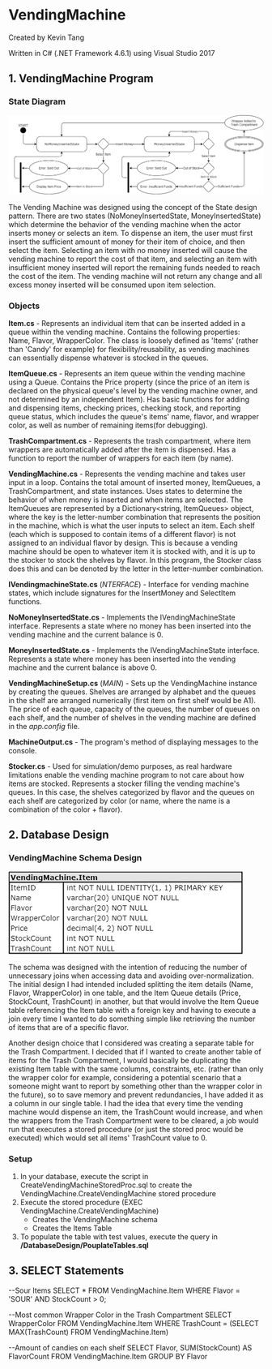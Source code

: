 # VendingMachine
Created by Kevin Tang

Written in C# (.NET Framework 4.6.1) using Visual Studio 2017

## 1. VendingMachine Program

### State Diagram
![VendingMachine_StateDiagram](/VendingMachine_StateDiagram.jpg)

The Vending Machine was designed using the concept of the State design pattern. There are two states (NoMoneyInsertedState, MoneyInsertedState) which determine the behavior of the vending machine when the actor inserts money or selects an item. To dispense an item, the user must first insert the sufficient amount of money for their item of choice, and then select the item. Selecting an item with no money inserted will cause the vending machine to report the cost of that item, and selecting an item with insufficient money inserted will report the remaining funds needed to reach the cost of the item. The vending machine will not return any change and all excess money inserted will be consumed upon item selection.

### Objects

**Item.cs** - Represents an individual item that can be inserted added in a queue within the vending machine. Contains the following properties: Name, Flavor, WrapperColor. The class is loosely defined as 'Items' (rather than 'Candy' for example) for flexibility/reusability, as vending machines can essentially dispense whatever is stocked in the queues.

**ItemQueue.cs** - Represents an item queue within the vending machine using a Queue<Item>. Contains the Price property (since the price of an item is declared on the physical queue's level by the vending machine owner, and not determined by an independent Item). Has basic functions for adding and dispensing items, checking prices, checking stock, and reporting queue status, which includes the  queue's items' name, flavor, and wrapper color, as well as number of remaining items(for debugging).

**TrashCompartment.cs** - Represents the trash compartment, where item wrappers are automatically added after the item is dispensed. Has a function to report the number of wrappers for each item (by name).

**VendingMachine.cs** - Represents the vending machine and takes user input in a loop. Contains the total amount of inserted money, ItemQueues, a TrashCompartment, and state instances. Uses states to determine the behavior of when money is inserted and when items are selected. The ItemQueues are represented by a Dictionary<string, ItemQueues> object, where the key is the letter-number combination that represents the position in the machine, which is what the user inputs to select an item. Each shelf (each which is supposed to contain items of a different flavor) is not assigned to an individual flavor by design. This is because a vending machine should be open to whatever item it is stocked with, and it is up to the stocker to stock the shelves by flavor. In this program, the Stocker class does this and can be denoted by the letter in the letter-number combination.

**IVendingmachineState.cs** (*NTERFACE*) - Interface for vending machine states, which include signatures for the InsertMoney and SelectItem functions.

**NoMoneyInsertedState.cs** - Implements the IVendingMachineState interface. Represents a state where no money has been inserted into the vending machine and the current balance is 0.

**MoneyInsertedState.cs** - Implements the IVendingMachineState interface. Represents a state where money has been inserted into the vending machine and the current balance is above 0.

**VendingMachineSetup.cs** (*MAIN*) - Sets up the VendingMachine instance by creating the queues. Shelves are arranged by alphabet and the queues in the shelf are arranged numerically (first item on first shelf would be A1). The price of each queue, capacity of the queues, the number of queues on each shelf, and the number of shelves in the vending machine are defined in the *app.config* file.

**MachineOutput.cs** - The program's method of displaying messages to the console.

**Stocker.cs** - Used for simulation/demo purposes, as real hardware limitations enable the vending machine program to not care about how items are stocked. Represents a stocker filling the vending machine's queues. In this case, the shelves categorized by flavor and the queues on each shelf are categorized by color (or name, where the name is a combination of the color + flavor). 


## 2. Database Design

### VendingMachine Schema Design
![VendingMachine_Schema](/DatabaseDesign/VendingMachine_Schema.jpg)

The schema was designed with the intention of reducing the number of unnecessary joins when accessing data and avoiding over-normalization. The initial design I had intended included splitting the item details (Name, Flavor, WrapperColor) in one table, and the Item Queue details (Price, StockCount, TrashCount) in another, but that would involve the Item Queue table referencing the Item table with a foreign key and having to execute a join every time I wanted to do something simple like retrieving the number of items that are of a specific flavor. 

Another design choice that I considered was creating a separate table for the Trash Compartment. I decided that if I wanted to create another table of items for the Trash Compartment, I would basically be duplicating the existing Item table with the same columns, constraints, etc. (rather than only the wrapper color for example, considering a potential scenario that a someone might want to report by something other than the wrapper color in the future), so to save memory and prevent redundancies, I have added it as a column in our single table. I had the idea that every time the vending machine would dispense an item, the TrashCount would increase, and when the wrappers from the Trash Compartment were to be cleared, a job would run that executes a stored procedure (or just the stored proc would be executed) which would set all items' TrashCount value to 0.

### Setup
1. In your database, execute the script in CreateVendingMachineStoredProc.sql to create the VendingMachine.CreateVendingMachine stored procedure
2. Execute the stored procedure (EXEC VendingMachine.CreateVendingMachine)
	- Creates the VendingMachine schema
	- Creates the Items Table
3. To populate the table with test values, execute the query in **/DatabaseDesign/PouplateTables.sql**

## 3. SELECT Statements

--Sour Items
SELECT *
FROM VendingMachine.Item
WHERE Flavor = 'SOUR'
AND StockCount > 0;

--Most common Wrapper Color in the Trash Compartment
SELECT WrapperColor
FROM VendingMachine.Item
WHERE TrashCount = (SELECT MAX(TrashCount) FROM VendingMachine.Item)

--Amount of candies on each shelf
SELECT Flavor, SUM(StockCount) AS FlavorCount
FROM VendingMachine.Item
GROUP BY Flavor
